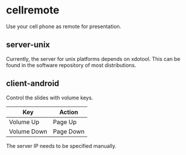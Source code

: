 cellremote
==========

Use your cell phone as remote for presentation.

## server-unix

Currently, the server for unix platforms depends on xdotool.
This can be found in the software repository of most distributions.

## client-android

Control the slides with volume keys.

Key            |  Action
---------------|----------
Volume Up      |  Page Up
Volume Down    |  Page Down

The server IP needs to be specified manually.
